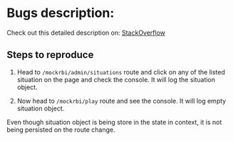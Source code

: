 # Bugs description:

Check out this detailed description on:
[StackOverflow](https://stackoverflow.com/questions/75713549/passing-value-to-unrendered-component)

## Steps to reproduce

1. Head to `/mockrbi/admin/situations` route and click on any of the listed situation on the page and check the console.
   It will log the situation object.

2. Now head to `/mockrbi/play` route and see the console. It will log empty situation object.

Even though situation object is being store in the state in context, it is not being persisted on the route change.
